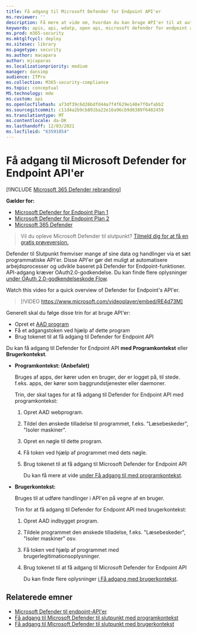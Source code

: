 ```yaml
---
title: Få adgang til Microsoft Defender for Endpoint API'er
ms.reviewer: ''
description: Få mere at vide om, hvordan du kan bruge API'er til at automatisere arbejdsprocesser og udvikle baseret på Microsoft Defender til slutpunktsfunktioner
keywords: apis, api, wdatp, open api, microsoft defender for endpoint api, microsoft defender atp, public api, understøttede API'er, beskeder, enhed, bruger, domæne, ip, fil, avanceret jagt, forespørgsel
ms.prod: m365-security
ms.mktglfcycl: deploy
ms.sitesec: library
ms.pagetype: security
ms.author: macapara
author: mjcaparas
ms.localizationpriority: medium
manager: dansimp
audience: ITPro
ms.collection: M365-security-compliance
ms.topic: conceptual
MS.technology: mde
ms.custom: api
ms.openlocfilehash: a73df39c6d26bdfd44a7f4f629e148e7f0afabb2
ms.sourcegitcommit: c11d4a2b9cb891ba22e16a96cb9d6389f6482459
ms.translationtype: MT
ms.contentlocale: da-DK
ms.lasthandoff: 12/03/2021
ms.locfileid: "63591854"
---
```

# <a name="access-the-microsoft-defender-for-endpoint-apis"></a>Få adgang til Microsoft Defender for Endpoint API'er

[!INCLUDE [Microsoft 365 Defender rebranding](../../includes/microsoft-defender.md)]

**Gælder for:**
- [Microsoft Defender for Endpoint Plan 1](https://go.microsoft.com/fwlink/p/?linkid=2154037)
- [Microsoft Defender for Endpoint Plan 2](https://go.microsoft.com/fwlink/p/?linkid=2154037)
- [Microsoft 365 Defender](https://go.microsoft.com/fwlink/?linkid=2118804)

> Vil du opleve Microsoft Defender til slutpunkt? [Tilmeld dig for at få en gratis prøveversion.](https://signup.microsoft.com/create-account/signup?products=7f379fee-c4f9-4278-b0a1-e4c8c2fcdf7e&ru=https://aka.ms/MDEp2OpenTrial?ocid=docs-wdatp-exposedapis-abovefoldlink)

Defender til Slutpunkt fremviser mange af sine data og handlinger via et sæt programmatiske API'er. Disse API'er gør det muligt at automatisere arbejdsprocesser og udvikle baseret på Defender for Endpoint-funktioner. API-adgang kræver OAuth2.0-godkendelse. Du kan finde flere oplysninger [under OAuth 2.0-godkendelseskode Flow](/azure/active-directory/develop/active-directory-v2-protocols-oauth-code).

Watch this video for a quick overview of Defender for Endpoint's API'er.

> [!VIDEO https://www.microsoft.com/videoplayer/embed/RE4d73M]

Generelt skal du følge disse trin for at bruge API'er:

- Opret et [AAD program](/microsoft-365/security/defender-endpoint/exposed-apis-create-app-nativeapp)
- Få et adgangstoken ved hjælp af dette program
- Brug tokenet til at få adgang til Defender for Endpoint API

Du kan få adgang til Defender for Endpoint API **med Programkontekst** eller **Brugerkontekst**.

- **Programkontekst: (Anbefalet)**

  Bruges af apps, der kører uden en bruger, der er logget på, til stede. f.eks. apps, der kører som baggrundstjenester eller daemoner.

  Trin, der skal tages for at få adgang til Defender for Endpoint API med programkontekst:

  1. Opret AAD webprogram.
  2. Tildel den ønskede tilladelse til programmet, f.eks. "Læsebeskeder", "Isoler maskiner".
  3. Opret en nøgle til dette program.
  4. Få token ved hjælp af programmet med dets nøgle.
  5. Brug tokenet til at få adgang til Microsoft Defender for Endpoint API

     Du kan få mere at vide [under Få adgang til med programkontekst](exposed-apis-create-app-webapp.md).

- **Brugerkontekst:**

  Bruges til at udføre handlinger i API'en på vegne af en bruger.

  Trin for at få adgang til Defender for Endpoint API med brugerkontekst:

  1. Opret AAD indbygget program.
  2. Tildele programmet den ønskede tilladelse, f.eks. "Læsebeskeder", "Isoler maskiner" osv.
  3. Få token ved hjælp af programmet med brugerlegitimationsoplysninger.
  4. Brug tokenet til at få adgang til Microsoft Defender for Endpoint API

     Du kan finde flere oplysninger [i Få adgang med brugerkontekst](exposed-apis-create-app-nativeapp.md).

## <a name="related-topics"></a>Relaterede emner

- [Microsoft Defender til endpoint-API'er](exposed-apis-list.md)
- [Få adgang til Microsoft Defender til slutpunkt med programkontekst](exposed-apis-create-app-webapp.md)
- [Få adgang til Microsoft Defender til slutpunkt med brugerkontekst](exposed-apis-create-app-nativeapp.md)
